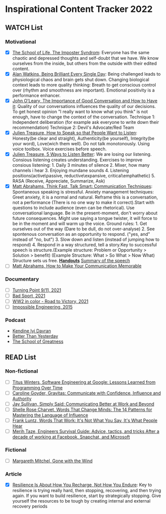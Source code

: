 # Inspirational Content Tracker 2022
## WATCH List
### Motivational
- [x] [The School of Life, The Imposter Syndrom](https://www.youtube.com/watch?v=eqhUHyVpAwE): Everyone has the same chaotic and depressed thoughts and self-doubt that we have. We know ourselves from the inside, but others from the outside with their edited content.
- [x] [Alan Watkins, Being Brilliant Every Single Day](https://www.youtube.com/watch?v=fRItG9G1rb4): Being challenged leads to physiological chaos and brain gets shut down. Changing biological context leads to more quality thinking: Breath to get conscious control over (rhythm and smoothness are important). Emotional positivity is a performance enhancer.
- [x] [John O'Leary, The Importance of Good Conversation and How to Have it](https://www.ted.com/talks/john_o_leary_the_importance_of_good_conversation_and_how_to_have_it#t-2129): Quality of our conversations influences the quality of our decisions. To get honest opinion "I really want to know what you think" is not enough, have to change the context of the conversation. Technique 1: Independent deliberation (for example ask everyone to write down their recommendation) Technique 2: Devil's Advocate/Red Team
- [x] [Julien Treasure, How to Speak so that People Want to Listen](https://www.ted.com/talks/julian_treasure_how_to_speak_so_that_people_want_to_listen): Honesty(be clear and straight), Authenticity(be yourself), Integrity(be your word), Love(wich them well). Do not talk monotonously. Using voice toolbox. Voice exercises before speech.
- [x] [Julien Treasure, 5 Ways to Listen Better](https://www.ted.com/talks/julian_treasure_5_ways_to_listen_better#t-5856): We are losing our listening. Consious listening creates understanding. Exercises to improve consious listening: 1. Daily 3 minutes of silence 2. Mixer, how many channels i hear 3. Enjoying mundane sounds 4. Listening positions(active\passive, reductive\expansive, critical\emphathetic) 5. RASA (Receive, Appreciate, Summarize, Ask)
- [x] [Matt Abrahams, Think Fast, Talk Smart: Communication Techniques](https://www.youtube.com/watch?v=HAnw168huqA): Spontaneous speaking is stressful. Anxiety management techniques: Greet anxiety, it is a normal and natural. Reframe this is a conversation, not a performance (There is no one way to make it correct).Start with questions to include audience (even can be rhetorical). Use conversational language. Be in the present-moment, don't worry about future consequences. Might use saying a tongue twister, it will force to be in the moment and will warm up the voice. Ground rules: 1. Get ourselves out of the way (Dare to be dull, do not over-analyse) 2. See spontenous conversation as an opportunity to respond. ("yes, and" instead of "no, but") 3. Slow down and listen (instead of jumping how to respond) 4. Respond in a way structured, tell a story.Key to successful speech is structure.(Example structure: Problem or Opportunity > Solution > benefit) (Example Structure: What > So What > Now What) Structure sets us free. **[Handouts](https://nofreakingspeaking.com/)** [Summary of the speech](https://nofreakingspeaking.com/wp-content/uploads/2016/07/Be-Confident-When-Called-On-Abrahams.pdf)
- [ ] [Matt Abrahams, How to Make Your Communication Memorable](https://www.youtube.com/watch?v=Fsr4yrSAIAQ)
### Documentary 
- [ ] [Turning Point 9/11, 2021](https://www.netflix.com/gb/title/81315804)
- [ ] [Bad Sport, 2021](https://www.netflix.com/gb/title/81084829)  
- [ ] [WW2 in color - Road to Victory, 2021](https://www.netflix.com/gb/title/81488464)
- [ ] [Impossible Engineering, 2015](https://yesterday.uktv.co.uk/shows/impossible-engineering/)
### Podcast
- [Kendine Iyi Davran](https://open.spotify.com/show/1OsUxSME9IyoE1ZyDpRLxc)
- [Better Than Yesterday](https://open.spotify.com/show/1eL5WS5BEfAwzI2SN0RwYp)
- [The School of Greatness](https://open.spotify.com/show/07GQhOZboEZOE1ysnFLipT)

## READ List
### Non-fictional
- [ ] [Titus Winters, Software Engineering at Google: Lessons Learned from Programming Over Time](https://www.goodreads.com/book/show/48816586-software-engineering-at-google) 
- [ ] [Caroline Goyder, Gravitas: Communicate with Confidence, Influence and Authority](https://www.goodreads.com/book/show/18685594-gravitas)
- [ ] [Jay Sullivan, Simply Said: Communicating Better at Work and Beyond](https://www.goodreads.com/book/show/33232697-simply-said)
- [ ] [Shelle Rose Charvet, Words That Change Minds: The 14 Patterns for Mastering the Language of Influence](https://www.goodreads.com/book/show/44583310-words-that-change-minds) 
- [ ] [Frank Luntz, Words That Work: It's Not What You Say, It's What People Hear](https://www.goodreads.com/book/show/95884.Words_That_Work)
- [ ] [Merih Taze, Engineers Survival Guide: Advice, tactics, and tricks After a decade of working at Facebook, Snapchat, and Microsoft](https://www.amazon.com/Engineers-Survival-Guide-Facebook-Microsoft/dp/B09MBZBGFK)
### Fictional
- [ ] [Margareth Mitchel, Gone with the Wind](https://www.goodreads.com/tr/book/show/18405.Gone_with_the_Wind)

### Article
- [X] [Resilience Is About How You Recharge, Not How You Endure](https://hbr.org/2016/06/resilience-is-about-how-you-recharge-not-how-you-endure): Key to resilience is trying really hard, then stopping, recovering, and then trying again. If you want to build resilience, start by strategically stopping. Give yourself the resources to be tough by creating internal and external recovery periods
